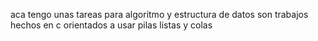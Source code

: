 aca tengo unas tareas para algoritmo y estructura de datos son trabajos hechos en c orientados a usar pilas listas y colas
